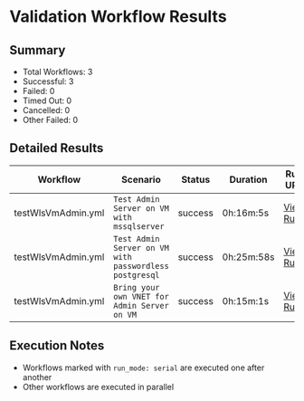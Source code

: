 # Validation Workflow Results

## Summary
- Total Workflows: 3
- Successful: 3
- Failed: 0
- Timed Out: 0
- Cancelled: 0
- Other Failed: 0

## Detailed Results

| Workflow | Scenario | Status | Duration | Run URL |
|----------|----------|---------|-----------|----------|
| testWlsVmAdmin.yml | `Test Admin Server on VM with mssqlserver` | success | 0h:16m:5s | [View Run](https://github.com/azure-javaee/weblogic-azure/actions/runs/16716502750) |
| testWlsVmAdmin.yml | `Test Admin Server on VM with passwordless postgresql` | success | 0h:25m:58s | [View Run](https://github.com/azure-javaee/weblogic-azure/actions/runs/16716504682) |
| testWlsVmAdmin.yml | `Bring your own VNET for Admin Server on VM` | success | 0h:15m:1s | [View Run](https://github.com/azure-javaee/weblogic-azure/actions/runs/16716506722) |


## Execution Notes
- Workflows marked with `run_mode: serial` are executed one after another
- Other workflows are executed in parallel

